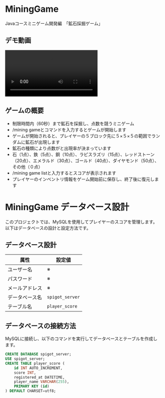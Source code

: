 # MiningGame

Javaコースミニゲーム開発編　「鉱石採掘ゲーム」

## デモ動画
<video src="[https://github.com/user-attachments/assets/88007f69-c0a1-44ed-bf8a-41ad14110c11]" controls="controls" style="max-width: 100%;">
  Your browser does not support the video tag.
</video>

## ゲームの概要
- 制限時間内（60秒）まで鉱石を採掘し、点数を競うミニゲーム
- /mining gameとコマンドを入力するとゲームが開始します
- ゲームが開始されると、プレイヤーの５ブロック先に５×５×５の範囲でランダムに鉱石が出現します
- 鉱石の種類により点数がと出現率が決まっています
- 石（1点）、鉄（5点）、銅（10点）、ラピスラズリ（15点）、レッドストーン（20点）、エメラルド（30点）、ゴールド（40点）、ダイヤモンド（50点）、その他（０点）
- /mining game listと入力するとスコアが表示されます
- プレイヤーのインベントリ情報をゲーム開始前に保存し、終了後に復元します

# MiningGame データベース設計

このプロジェクトでは、MySQLを使用してプレイヤーのスコアを管理します。以下はデータベースの設計と設定方法です。

## データベース設計

| 属性      | 設定値             |
|---------|-----------------|
| ユーザー名   | ※               |
| パスワード   | ※               |
| メールアドレス | ※               |
| データベース名 | `spigot_server` |
| テーブル名   | `player_score`  |

## データベースの接続方法

MySQLに接続し、以下のコマンドを実行してデータベースとテーブルを作成します。

   ```sql
   CREATE DATABASE spigot_server;
   USE spigot_server;
   CREATE TABLE player_score (
       id INT AUTO_INCREMENT,
       score INT,
       registered_at DATETIME,
       player_name VARCHAR(255),
       PRIMARY KEY (id)
   ) DEFAULT CHARSET=utf8;
